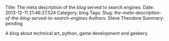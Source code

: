Title: The meta description of the blog served to search engines.
Date: 2013-12-11 21:46:27.524
Category: blog
Tags: 
Slug: _the-meta-description-of-the-blog-served-to-search-engines_
Authors: Steve Theodore
Summary: pending

A blog about technical art, python, game development and geekery.

